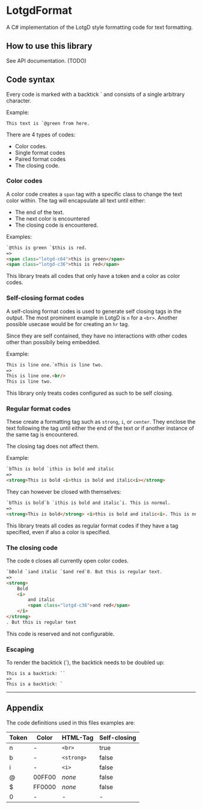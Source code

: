 # LotgdFormat

A C# implementation of the LotgD style formatting code for text formatting.

## How to use this library

See API documentation. (TODO)

## Code syntax

Every code is marked with a backtick ` and consists of a single arbitrary character.

Example:

```
This text is `@green from here.
```

There are 4 types of codes:

- Color codes.
- Single format codes
- Paired format codes
- The closing code.

### Color codes

A color code creates a `span` tag with a specific class to change the text color within. The tag will encapsulate all text until either:

- The end of the text.
- The next color is encountered
- The closing code is encountered.

Examples:

```html
`@this is green `$this is red.
=>
<span class="lotgd-c64">this is green</span>
<span class="lotgd-c36">this is red</span>
```

This library treats all codes that only have a token and a color as color codes.

### Self-closing format codes

A self-closing format codes is used to generate self closing tags in the output. The most prominent example in LotgD is `n` for a `<br>`. Another possible usecase would be for creating an `hr` tag.

Since they are self contained, they have no interactions with other codes other than possibily being embedded.

Example:

```html
This is line one.`nThis is line two.
=>
This is line one.<br/>
This is line two.
```

This library only treats codes configured as such to be self closing.

### Regular format codes

These create a formatting tag such as `strong`, `i`, or `center`. They enclose the text following the tag until either the end of the text or if another instance of the same tag is encountered.

The closing tag does not affect them.

Example:

```html
`bThis is bold `ithis is bold and italic
=>
<strong>This is bold <i>this is bold and italic<i></strong>
```

They can however be closed with themselves:

```html
`bThis is bold`b `ithis is bold and italic`i. This is normal.
=>
<strong>This is bold</strong> <i>this is bold and italic<i>. This is normal.
```

This library treats all codes as regular format codes if they have a tag specified, even if also a color is specified.

### The closing code

The code `0` closes all currently open color codes.

```html
`bBold `iand italic `$and red`0. But this is regular text.
=>
<strong>
	Bold
	<i>
		and italic
		<span class="lotgd-c36">and red</span>
	</i>
</strong>
. But this is regular text
```

This code is reserved and not configurable.

### Escaping

To render the backtick (`), the backtick needs to be doubled up:

```
This is a backtick: ``
=>
This is a backtick: `
```

----
## Appendix

The code definitions used in this files examples are:

| Token | Color  | HTML-Tag   | Self-closing |
| ----- | ------ | ---------- | ------------ |
| n     | -      | `<br>`     | true         |
| b     | -      | `<strong>` | false        |
| i     | -      | `<i>`      | false        |
| @     | 00FF00 | *none*     | false        |
| $     | FF0000 | *none*     | false        |
| 0     | -      | -          | -            |
